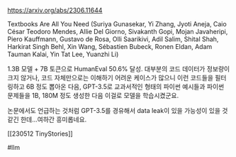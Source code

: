 https://arxiv.org/abs/2306.11644

Textbooks Are All You Need (Suriya Gunasekar, Yi Zhang, Jyoti Aneja, Caio César Teodoro Mendes, Allie Del Giorno, Sivakanth Gopi, Mojan Javaheripi, Piero Kauffmann, Gustavo de Rosa, Olli Saarikivi, Adil Salim, Shital Shah, Harkirat Singh Behl, Xin Wang, Sébastien Bubeck, Ronen Eldan, Adam Tauman Kalai, Yin Tat Lee, Yuanzhi Li)

1.3B 모델 + 7B 토큰으로 HumanEval 50.6% 달성. 대부분의 코드 데이터가 정보량이 크지 않거나, 코드 자체만으로는 이해하기 어려운 케이스가 많으니 이런 코드들을 필터링하고 6B 정도 뽑아온 다음, GPT-3.5로 교과서적인 형태의 파이썬 예시들과 파이썬 문제들을 1B, 180M 정도 생성한 다음 이걸로 모델을 학습시켰군요.

논문에서도 언급하는 것처럼 GPT-3.5를 경유해서 data leak이 있을 가능성이 있을 것 같긴 한데...여하간 흥미롭네요.

[[230512 TinyStories]]

#llm 
